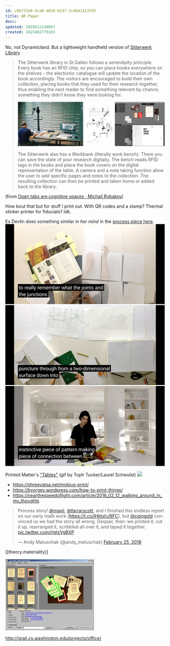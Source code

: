 ```yaml
---
id: c6b772e0-4ca8-4810-b237-1c4b414137d3
title: AR Paper
desc:
updated: 1659412148067
created: 1615482779163
---
```


No, not Dynamicland. But a lightweight handheld version of [Sitterwerk Library](https://www.sitterwerk.ch/)

> The Sitterwerk library in St.Gallen follows a serendipity principle. Every book has an RFID chip, so you can place books everywhere on the shelves - the electronic catalogue will update the location of the book accordingly. The visitors are encouraged to build their own collection, placing books that they used for their research together, thus enabling the next reader to find something relevant by chance, something they didn’t know they were looking for.
>
> ![](assets/images/2021-01-29-02-24-25.png)

> The Sitterwerk also has a Werkbank (literally work bench). There you can save the state of your research digitally. The bench reads RFID tags in the books and place the book covers on the digital representation of the table. A camera and a note taking function allow the user to add specific pages and notes to the collection.
> The resulting collection can then be printed and taken home or added back to the library.

(from [Open tabs are cognitive spaces · Michail Rybakov](https://rybakov.com/blog/open_tabs_are_cognitive_spaces/))

How bout that but for stuff I print out. With QR codes and a stamp? Thermal sticker printer for fiducials? Idk.

Es Devlin does something similar _in her mind_ in the [process piece here](https://www.youtube.com/watch?v=58UroGqQ1ls&feature=youtu.be).
![](assets/images/2021-01-29-02-26-18.png)
![](assets/images/2021-01-29-02-26-31.png)
![](assets/images/2021-01-29-02-26-45.png)

Printed Matter's ["Tables"](https://www.printedmatter.org/catalog/tables/11555) (gif by Toph Tucker/Laurel Schwulst)
![](https://d2w9rnfcy7mm78.cloudfront.net/6107398/original_5ef41024ea80ff1819d81312cb036672.gif?1581045486?bc=0)

- <https://shreevatsa.net/mobius-print/>
- <https://byorgey.wordpress.com/how-to-print-things/>
- https://nearthespeedoflight.com/article/2016_02_12_walking_around_in_my_thoughts

<blockquote class="twitter-tweet"><p lang="en" dir="ltr">Process story! <a href="https://twitter.com/mayli?ref_src=twsrc%5Etfw">@mayli</a>, <a href="https://twitter.com/farrarscott?ref_src=twsrc%5Etfw">@farrarscott</a>, and I finished this endless report on our early math work (<a href="https://t.co/IHktxhJ9FC">https://t.co/IHktxhJ9FC</a>), but <a href="https://twitter.com/cgingold?ref_src=twsrc%5Etfw">@cgingold</a> convinced us we had the story all wrong. Despair, then: we printed it, cut it up, rearranged it, scribbled all over it, and taped it together. <a href="https://t.co/rlgtzVgBXP">pic.twitter.com/rlgtzVgBXP</a></p>&mdash; Andy Matuschak (@andy_matuschak) <a href="https://twitter.com/andy_matuschak/status/967796906003906565?ref_src=twsrc%5Etfw">February 25, 2018</a></blockquote> <script async src="https://platform.twitter.com/widgets.js" charset="utf-8"></script>

[[theory.materiality]]

![](/assets/images/2022-08-01-20-49-06.png)

http://grail.cs.washington.edu/projects/office/
